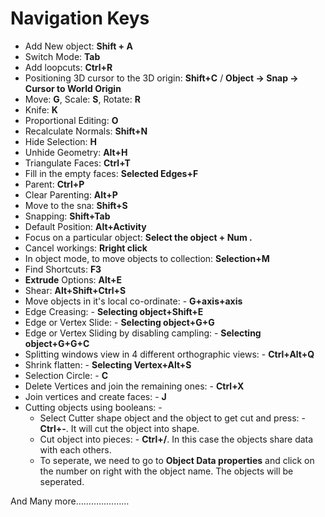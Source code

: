 # Navigation Keys

* Add New object: **Shift + A**
* Switch Mode: **Tab**
* Add loopcuts: **Ctrl+R**
* Positioning 3D cursor to the 3D origin: **Shift+C** / **Object -> Snap -> Cursor to World Origin**
* Move: **G**, Scale: **S**, Rotate: **R**
* Knife: **K**
* Proportional Editing: **O**
* Recalculate Normals: **Shift+N**
* Hide Selection: **H**
* Unhide Geometry: **Alt+H**
* Triangulate Faces: **Ctrl+T**
* Fill in the empty faces: **Selected Edges+F**
* Parent: **Ctrl+P**
* Clear Parenting: **Alt+P**
* Move to the sna: **Shift+S** 
* Snapping: **Shift+Tab**
* Default Position: **Alt+Activity**
* Focus on a particular object: **Select the object + Num .**
* Cancel workings: **Rright click**
* In object mode, to move objects to collection: **Selection+M** 
* Find Shortcuts: **F3**
* **Extrude** Options: **Alt+E** 
* Shear: **Alt+Shift+Ctrl+S**
* Move objects in it's local co-ordinate: - **G+axis+axis**
* Edge Creasing: - **Selecting object+Shift+E**
* Edge or Vertex Slide: - **Selecting object+G+G**
* Edge or Vertex Sliding by disabling campling: - **Selecting object+G+G+C**
* Splitting windows view in 4 different orthographic views: - **Ctrl+Alt+Q**
* Shrink flatten: - **Selecting Vertex+Alt+S**
* Selection Circle: - **C** 
* Delete Vertices and join the remaining ones: - **Ctrl+X**
* Join vertices and create faces: - **J** 
* Cutting objects using booleans: -  
    * Select Cutter shape object and the object to get cut and press: - **Ctrl+-**. It will cut the object into shape.
    * Cut object into pieces: - **Ctrl+/**. In this case the objects share data with each others.
    * To seperate, we need to go to **Object Data properties** and click on the number on right with the object name. The objects will be seperated.  


And Many more…………………
